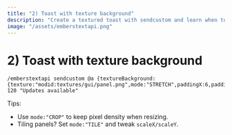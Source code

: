 ```yaml
---
title: "2) Toast with texture background"
description: "Create a textured toast with sendcustom and learn when to use STRETCH, CROP, or TILE for clean scaling."
image: "/assets/emberstextapi.png"
---
```


# 2) Toast with texture background
```
/emberstextapi sendcustom @a {textureBackground:{texture:"modid:textures/gui/panel.png",mode:"STRETCH",paddingX:6,paddingY:4},wrap:160} 120 "Updates available"
```
Tips:
- Use `mode:"CROP"` to keep pixel density when resizing.
- Tiling panels? Set `mode:"TILE"` and tweak `scaleX/scaleY`.
